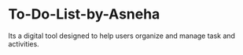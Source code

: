 # To-Do-List-by-Asneha
Its a digital tool designed to help users organize and manage task and activities.
